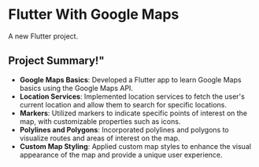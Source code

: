 # Flutter With Google Maps

A new Flutter project.

## Project Summary!"

- **Google Maps Basics**: Developed a Flutter app to learn Google Maps basics using the Google Maps API.
- **Location Services**: Implemented location services to fetch the user's current location and allow them to search for specific locations.
- **Markers**: Utilized markers to indicate specific points of interest on the map, with customizable properties such as icons.
- **Polylines and Polygons**: Incorporated polylines and polygons to visualize routes and areas of interest on the map.
- **Custom Map Styling**: Applied custom map styles to enhance the visual appearance of the map and provide a unique user experience.
